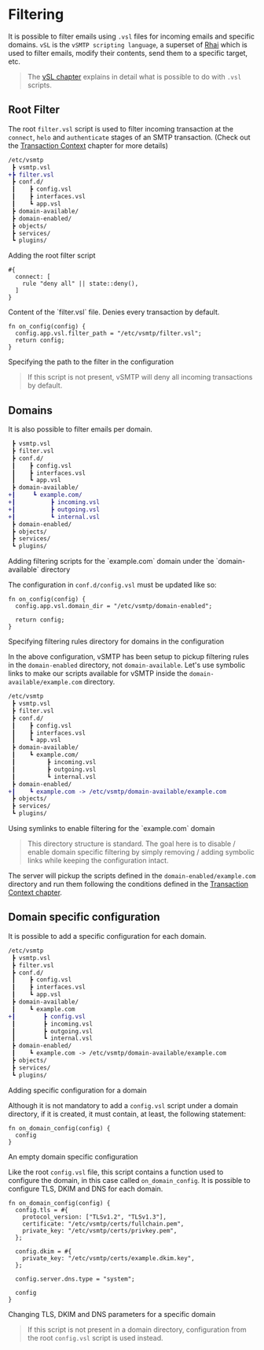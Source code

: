 # Filtering

It is possible to filter emails using `.vsl` files for incoming emails and specific domains. `vSL` is the `vSMTP scripting language`, a superset of [Rhai](https://rhai.rs/) which is used to filter emails, modify their contents, send them to a specific target, etc.

> The [vSL chapter](../../filtering/vsl.md) explains in detail what is possible to do with `.vsl` scripts.

## Root Filter

The root `filter.vsl` script is used to filter incoming transaction at the `connect`, `helo` and `authenticate` stages of an SMTP transaction. (Check out the [Transaction Context](../../filtering/transaction.md) chapter for more details)

```diff
/etc/vsmtp
 ┣ vsmtp.vsl
+┣ filter.vsl
 ┣ conf.d/
 ┃    ┣ config.vsl
 ┃    ┣ interfaces.vsl
 ┃    ┗ app.vsl
 ┣ domain-available/
 ┣ domain-enabled/
 ┣ objects/
 ┣ services/
 ┗ plugins/
```
<p class="ann"> Adding the root filter script </p>

```rust,ignore
#{
  connect: [
    rule "deny all" || state::deny(),
  ]
}
```
<p class="ann"> Content of the `filter.vsl` file. Denies every transaction by default. </p>

```rust,ignore
fn on_config(config) {
  config.app.vsl.filter_path = "/etc/vsmtp/filter.vsl";
  return config;
}
```
<p class="ann"> Specifying the path to the filter in the configuration </p>

> If this script is not present, vSMTP will deny all incoming transactions by default.

## Domains

It is also possible to filter emails per domain.

```diff
 ┣ vsmtp.vsl
 ┣ filter.vsl
 ┣ conf.d/
 ┃    ┣ config.vsl
 ┃    ┣ interfaces.vsl
 ┃    ┗ app.vsl
 ┣ domain-available/
+┃     ┗ example.com/
+┃          ┣ incoming.vsl
+┃          ┣ outgoing.vsl
+┃          ┗ internal.vsl
 ┣ domain-enabled/
 ┣ objects/
 ┣ services/
 ┗ plugins/
```
<p class="ann"> Adding filtering scripts for the `example.com` domain under the `domain-available` directory </p>

The configuration in `conf.d/config.vsl` must be updated like so:

```rust,ignore
fn on_config(config) {
  config.app.vsl.domain_dir = "/etc/vsmtp/domain-enabled";

  return config;
}
```
<p class="ann"> Specifying filtering rules directory for domains in the configuration </p>

In the above configuration, vSMTP has been setup to pickup filtering rules in the `domain-enabled` directory, not `domain-available`. Let's use symbolic links to make our scripts available for vSMTP inside the `domain-available/example.com` directory.

```diff
/etc/vsmtp
 ┣ vsmtp.vsl
 ┣ filter.vsl
 ┣ conf.d/
 ┃    ┣ config.vsl
 ┃    ┣ interfaces.vsl
 ┃    ┗ app.vsl
 ┣ domain-available/
 ┃    ┗ example.com/
 ┃         ┣ incoming.vsl
 ┃         ┣ outgoing.vsl
 ┃         ┗ internal.vsl
 ┣ domain-enabled/
+┃    ┗ example.com -> /etc/vsmtp/domain-available/example.com
 ┣ objects/
 ┣ services/
 ┗ plugins/
```

<p class="ann"> Using symlinks to enable filtering for the `example.com` domain </p>

> This directory structure is standard. The goal here is to disable / enable domain specific filtering by simply removing / adding symbolic links while keeping the configuration intact.

The server will pickup the scripts defined in the `domain-enabled/example.com` directory and run them following the conditions defined in the [Transaction Context chapter](../../filtering/transaction.md).

## Domain specific configuration

It is possible to add a specific configuration for each domain.

```diff
/etc/vsmtp
 ┣ vsmtp.vsl
 ┣ filter.vsl
 ┣ conf.d/
 ┃    ┣ config.vsl
 ┃    ┣ interfaces.vsl
 ┃    ┗ app.vsl
 ┣ domain-available/
 ┃    ┗ example.com
+┃        ┣ config.vsl
 ┃        ┣ incoming.vsl
 ┃        ┣ outgoing.vsl
 ┃        ┗ internal.vsl
 ┣ domain-enabled/
 ┃    ┗ example.com -> /etc/vsmtp/domain-available/example.com
 ┣ objects/
 ┣ services/
 ┗ plugins/
```

<p class="ann"> Adding specific configuration for a domain </p>

Although it is not mandatory to add a `config.vsl` script under a domain directory, if it is created, it must contain, at least, the following statement:

```rust,ignore
fn on_domain_config(config) {
  config
}
```
<p class="ann"> An empty domain specific configuration </p>

Like the root `config.vsl` file, this script contains a function used to configure the domain, in this case called `on_domain_config`. It is possible to configure TLS, DKIM and DNS for each domain.

```rust,ignore
fn on_domain_config(config) {
  config.tls = #{
    protocol_version: ["TLSv1.2", "TLSv1.3"],
    certificate: "/etc/vsmtp/certs/fullchain.pem",
    private_key: "/etc/vsmtp/certs/privkey.pem",
  };

  config.dkim = #{
    private_key: "/etc/vsmtp/certs/example.dkim.key",
  };

  config.server.dns.type = "system";

  config
}
```

<p class="ann"> Changing TLS, DKIM and DNS parameters for a specific domain </p>

> If this script is not present in a domain directory, configuration from the root `config.vsl` script is used instead.
